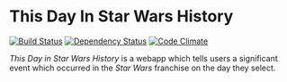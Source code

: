 # This Day In Star Wars History
[![Build Status](https://travis-ci.org/FPhillips27/ThisDayInStarWarsHistory.svg?branch=master)](https://travis-ci.org/FPhillips27/ThisDayInStarWarsHistory) [![Dependency Status](https://gemnasium.com/badges/github.com/FPhillips27/ThisDayInStarWarsHistory.svg)](https://gemnasium.com/github.com/FPhillips27/ThisDayInStarWarsHistory) [![Code Climate](https://codeclimate.com/github/FPhillips27/ThisDayInStarWarsHistory/badges/gpa.svg)](https://codeclimate.com/github/FPhillips27/ThisDayInStarWarsHistory)

<em>This Day in Star Wars History</em> is a webapp which tells users a significant event which occurred in the <em>Star Wars</em> franchise on the day they select.
